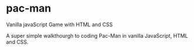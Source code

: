 # pac-man
Vanilla javaScript Game with HTML and CSS

A super simple walkthourgh to coding Pac-Man in vanilla JavaScript, HTML and CSS. 
